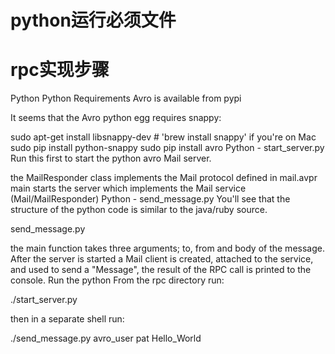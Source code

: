 # python运行必须文件
# rpc实现步骤
Python
Python Requirements
Avro is available from pypi

It seems that the Avro python egg requires snappy:

sudo apt-get install libsnappy-dev # 'brew install snappy' if you're on Mac
sudo pip install python-snappy
sudo pip install avro
Python - start_server.py
Run this first to start the python avro Mail server.

the MailResponder class implements the Mail protocol defined in mail.avpr
main starts the server which implements the Mail service (Mail/MailResponder)
Python - send_message.py
You'll see that the structure of the python code is similar to the java/ruby source.

send_message.py

the main function takes three arguments; to, from and body of the message. After the server is started a Mail client is created, attached to the service, and used to send a "Message", the result of the RPC call is printed to the console.
Run the python
From the rpc directory run:

./start_server.py

then in a separate shell run:

./send_message.py avro_user pat Hello_World
